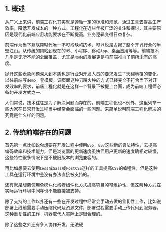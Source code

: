 ## 1. 概述

从广义上来讲，前端工程化其实就是遵循一定的标准和规范，通过工具去提高生产效率，降低开发成本的一种方式。工程化在近些年被广泛的关注和探讨，其主要原因是现代化前端应用功能要求在不断提高，业务逻辑变得日益复杂。

前端作为当下互联网时代唯一不可或缺的技术，可以说是占据了整个开发行业的半壁江山。从传统的网站到现在的```H5```、小程序、移动```App```、桌面应用等等。前端技术几乎是无所不能的全面覆盖，尤其是```Node```的发展更是将前端推向了前所未有的高度。

抛开这些表象问题深入到本质也是行业对开发人员的要求发生了天翻地覆的变化。以往前端写```demo```，套模板，调页面这种刀耕火种的方式已经完全不符合当下对开发效率的要求，前端工程化就是在这样一个背景下被提上台面，成为前端工程师必备的开发方式之一。

人们常说，技术往往是为了解决问题而存在的，前端工程化也不例外，这里列举一些大家在日常开发过程当中经常会面临的一些问题。来简单说明前端工程化解决的究竟是什么样的问题。

## 2. 传统前端存在的问题

首先第一点比如说你想要在开发过程中使用```ES6```，```ES7```这些新的语法特性，去提高编码效率和技术能力，但是浏览器的更新速度虽快但用户更新的速度确相对较慢，这些特性很多情况下是不被旧版本的浏览兼容的。

再比如想要去使用```Less```或```Sass```或```PostCSS```这样的工具提高```CSS```的编程性，但是这种工具在运行环境中是没有办法直接被支持的。

还有就是想要使用像模块化或者组件化方式提高项目的可维护性，但这两种方式在实际运行环境中同样也不能直接被支持。

除了支持的工作以外还有一些在开发过程中经常会手动去做的重复性工作，比如说部署上线前需要手动压缩代码及资源文件，部署过程需要手动上传代码到服务器。这种重复性的工作，机器取代人实际上是很合理的。

除了这些之外还有多人协作开发，无法硬